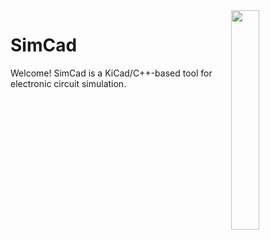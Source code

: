 <img align="right" src="https://repository-images.githubusercontent.com/488532636/a52e6366-73e6-41ee-a012-a4a3bcc13e30" width=30%>

# SimCad
Welcome! SimCad is a KiCad/C++-based tool for electronic circuit simulation.


